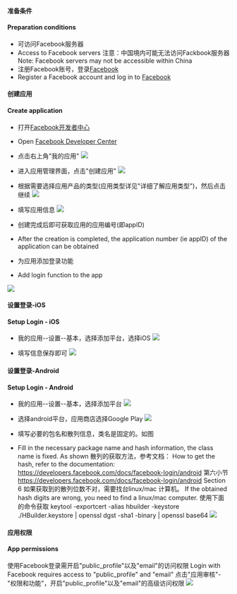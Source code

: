 #### 准备条件  
#### Preparation conditions
- 可访问Facebook服务器  
- Access to Facebook servers
注意：中国境内可能无法访问Fackbook服务器
Note: Facebook servers may not be accessible within China
- 注册Facebook账号，登录[Facebook](http://www.facebook.com)
- Register a Facebook account and log in to [Facebook](http://www.facebook.com)


#### 创建应用
#### Create application
* 打开[Facebook开发者中心](http://developers.facebook.com/)
* Open [Facebook Developer Center](http://developers.facebook.com/)
* 点击右上角"我的应用"
![](https://qiniu-web-assets.dcloud.net.cn/unidoc/zh/oauth-fb-myApplication.png)

* 进入应用管理界面，点击"创建应用"
![](https://qiniu-web-assets.dcloud.net.cn/unidoc/zh/oauth-fb-createApplication.png)


* 根据需要选择应用产品的类型(应用类型详见"详细了解应用类型")，然后点击继续
![](https://qiniu-web-assets.dcloud.net.cn/unidoc/zh/oauth-fb-chooseApplicationType.png)


* 填写应用信息
![](https://qiniu-web-assets.dcloud.net.cn/unidoc/zh/oauth-fb-fillInAppInfo.png)


* 创建完成后即可获取应用的应用编号(即appID)
* After the creation is completed, the application number (ie appID) of the application can be obtained

* 为应用添加登录功能
* Add login function to the app

![](https://qiniu-web-assets.dcloud.net.cn/unidoc/zh/oauth-fb-addProduct.png)



#### 设置登录-iOS
#### Setup Login - iOS
* 我的应用--设置--基本，选择添加平台，选择iOS
![](https://qiniu-web-assets.dcloud.net.cn/unidoc/zh/oauth-fb-ios-addPlatform.png)


* 填写信息保存即可 
![](https://qiniu-web-assets.dcloud.net.cn/unidoc/zh/oauth-fb-ios-saveInfo.png)



#### 设置登录-Android
#### Setup Login - Android

* 我的应用--设置--基本，选择添加平台
![](https://qiniu-web-assets.dcloud.net.cn/unidoc/zh/oauth-fb-android-addPlatform.png)


* 选择android平台，应用商店选择Google Play
![](https://qiniu-web-assets.dcloud.net.cn/unidoc/zh/oauth-fb-android-appstore.png)


* 填写必要的包名和散列信息，类名是固定的。如图
* Fill in the necessary package name and hash information, the class name is fixed. As shown
散列的获取方法，参考文档：
How to get the hash, refer to the documentation:
https://developers.facebook.com/docs/facebook-login/android  第六小节
https://developers.facebook.com/docs/facebook-login/android Section 6
如果获取到的散列位数不对，需要找台linux/mac 计算机。
If the obtained hash digits are wrong, you need to find a linux/mac computer.
使用下面的命令获取
keytool -exportcert -alias hbuilder -keystore ./HBuilder.keystore | openssl dgst -sha1 -binary | openssl base64
![](https://qiniu-web-assets.dcloud.net.cn/unidoc/zh/oauth-fb-android-saveInfo.png)



#### 应用权限
#### App permissions
使用Facebook登录需开启"public_profile"以及"email"的访问权限
Login with Facebook requires access to "public_profile" and "email"
点击"应用审核"-"权限和功能"，开启"public_profile"以及"email"的高级访问权限
![](https://qiniu-web-assets.dcloud.net.cn/unidoc/zh/oauth-fb-permission.png)

